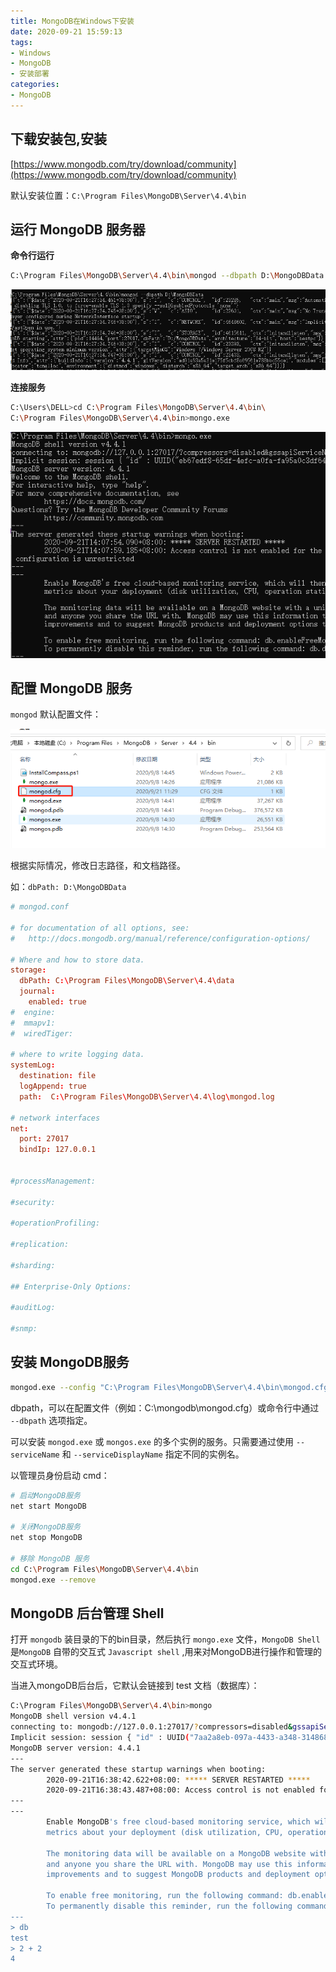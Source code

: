 ```yaml
---
title: MongoDB在Windows下安装
date: 2020-09-21 15:59:13
tags:
- Windows
- MongoDB
- 安装部署
categories:
- MongoDB
---
```


## 下载安装包,安装

[https://www.mongodb.com/try/download/community](https://www.mongodb.com/try/download/community)

默认安装位置：`C:\Program Files\MongoDB\Server\4.4\bin`

## 运行 MongoDB 服务器

**命令行运行**

```sh
C:\Program Files\MongoDB\Server\4.4\bin\mongod --dbpath D:\MongoDBData
```

![微信截图_20200921162755.png](/img/微信截图_20200921162755.png)

**连接服务**

```sh
C:\Users\DELL>cd C:\Program Files\MongoDB\Server\4.4\bin\
C:\Program Files\MongoDB\Server\4.4\bin>mongo.exe
```

![微信截图_20200921162957.png](/img/微信截图_20200921162957.png)

## 配置 MongoDB 服务

`mongod` 默认配置文件：

![微信截图_20200921161709.png](/img/微信截图_20200921161709.png)

根据实际情况，修改日志路径，和文档路径。

如：`dbPath: D:\MongoDBData`

```conf
# mongod.conf

# for documentation of all options, see:
#   http://docs.mongodb.org/manual/reference/configuration-options/

# Where and how to store data.
storage:
  dbPath: C:\Program Files\MongoDB\Server\4.4\data
  journal:
    enabled: true
#  engine:
#  mmapv1:
#  wiredTiger:

# where to write logging data.
systemLog:
  destination: file
  logAppend: true
  path:  C:\Program Files\MongoDB\Server\4.4\log\mongod.log

# network interfaces
net:
  port: 27017
  bindIp: 127.0.0.1


#processManagement:

#security:

#operationProfiling:

#replication:

#sharding:

## Enterprise-Only Options:

#auditLog:

#snmp:
```

## 安装 MongoDB服务

```sh
mongod.exe --config "C:\Program Files\MongoDB\Server\4.4\bin\mongod.cfg" --install
```

dbpath，可以在配置文件（例如：C:\mongodb\mongod.cfg）或命令行中通过 `--dbpath` 选项指定。

可以安装 `mongod.exe` 或 `mongos.exe` 的多个实例的服务。只需要通过使用 `--serviceName` 和 `--serviceDisplayName` 指定不同的实例名。


以管理员身份启动 cmd：

```sh
# 启动MongoDB服务
net start MongoDB

# 关闭MongoDB服务
net stop MongoDB

# 移除 MongoDB 服务
cd C:\Program Files\MongoDB\Server\4.4\bin
mongod.exe --remove
```

## MongoDB 后台管理 Shell

打开 `mongodb` 装目录的下的bin目录，然后执行 `mongo.exe` 文件，`MongoDB Shell` 是`MongoDB` 自带的交互式 `Javascript shell` ,用来对MongoDB进行操作和管理的交互式环境。

当进入mongoDB后台后，它默认会链接到 test 文档（数据库）：

```sh
C:\Program Files\MongoDB\Server\4.4\bin>mongo
MongoDB shell version v4.4.1
connecting to: mongodb://127.0.0.1:27017/?compressors=disabled&gssapiServiceName=mongodb
Implicit session: session { "id" : UUID("7aa2a8eb-097a-4433-a348-314868079dff") }
MongoDB server version: 4.4.1
---
The server generated these startup warnings when booting:
        2020-09-21T16:38:42.622+08:00: ***** SERVER RESTARTED *****
        2020-09-21T16:38:43.487+08:00: Access control is not enabled for the database. Read and write access to data and configuration is unrestricted
---
---
        Enable MongoDB's free cloud-based monitoring service, which will then receive and display
        metrics about your deployment (disk utilization, CPU, operation statistics, etc).

        The monitoring data will be available on a MongoDB website with a unique URL accessible to you
        and anyone you share the URL with. MongoDB may use this information to make product
        improvements and to suggest MongoDB products and deployment options to you.

        To enable free monitoring, run the following command: db.enableFreeMonitoring()
        To permanently disable this reminder, run the following command: db.disableFreeMonitoring()
---
> db
test
> 2 + 2
4
```